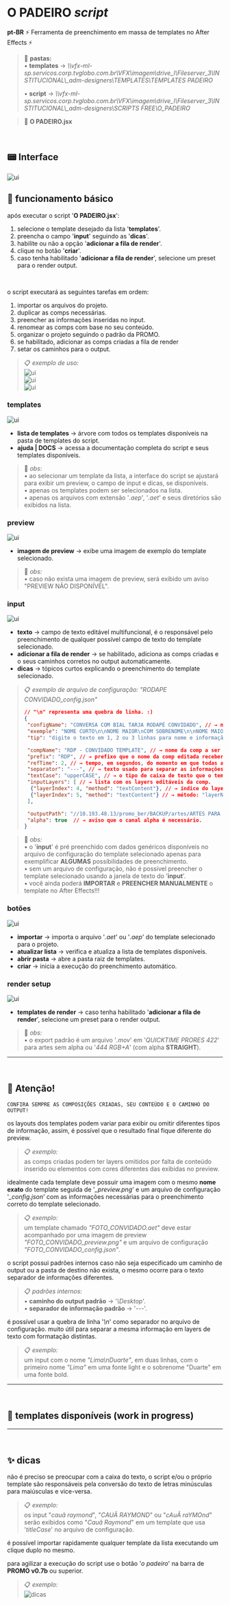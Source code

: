 # O PADEIRO *script*

**pt-BR** ⚡ Ferramenta de preenchimento em massa de templates no After Effects ⚡

> 📂 **pastas:**\
> • **templates** → *\\\\vfx-ml-sp.servicos.corp.tvglobo.com.br\VFX\imagem\drive_l\Fileserver_3\INSTITUCIONAL\\_adm-designers\TEMPLATES\TEMPLATES PADEIRO*
>
> • **script** → *\\\\vfx-ml-sp.servicos.corp.tvglobo.com.br\VFX\imagem\drive_l\Fileserver_3\INSTITUCIONAL\\_adm-designers\SCRIPTS FREE\O_PADEIRO*

> 📑 **O PADEIRO.jsx**

<br/>

## 📟 Interface

![ui](images/o_padeiro_ui.png)

## 📌 funcionamento básico

após executar o script '**O PADEIRO.jsx**':

1. selecione o template desejado da lista '**templates**'.
2. preencha o campo '**input**' seguindo as '**dicas**'.
3. habilite ou não a opção '**adicionar a fila de render**'.
4. clique no botão '**criar**'.
5. caso tenha habilitado '**adicionar a fila de render**', selecione um preset para o render output.

<br/>

o script executará as seguintes tarefas em ordem:

1. importar os arquivos do projeto.
2. duplicar as comps necessárias.
3. preencher as informações inseridas no input.
4. renomear as comps com base no seu conteúdo.
5. organizar o projeto seguindo o padrão da PROMO.
6. se habilitado, adicionar as comps criadas a fila de render
7. setar os caminhos para o output.

> 📋 *exemplo de uso:*\
> ![ui](gifs/ui_1.gif)\
> ![ui](gifs/ui_2.gif)\
> ![ui](gifs/ui_3.gif)

### templates

![ui](images/templates_ui.png)

- **lista de templates** → árvore com todos os templates disponíveis na pasta de templates do script.
- **ajuda | DOCS** → acessa a documentação completa do script e seus templates disponíveis.

> 🚩 *obs:*\
> • ao selecionar um template da lista, a interface do script se ajustará para exibir um preview, o campo de input e dicas, se disponíveis.\
> • apenas os templates podem ser selecionados na lista.\
> • apenas os arquivos com extensão '*.aep*', '*.aet*' e seus diretórios são exibidos na lista.

### preview

![ui](images/preview_ui.png)

- **imagem de preview** → exibe uma imagem de exemplo do template selecionado.

> 🚩 *obs:*\
> • caso não exista uma imagem de preview, será exibido um aviso "PREVIEW NÃO DISPONÍVEL".

### input

![ui](images/input_ui.png)

- **texto** → campo de texto editável multifuncional, é o responsável pelo preenchimento de qualquer possível campo de texto do template selecionado.
- **adicionar a fila de render** → se habilitado, adiciona as comps criadas e o seus caminhos corretos no output automaticamente.
- **dicas** → tópicos curtos explicando o preenchimento do template selecionado.

> 📋 *exemplo de arquivo de configuração:* *"RODAPE CONVIDADO_config.json"*
>
> ```json
> // "\n" representa uma quebra de linha. :)
> {
>  "configName": "CONVERSA COM BIAL TARJA RODAPÉ CONVIDADO", // → nome da configuração.
>  "exemple": "NOME CURTO\n\nNOME MAIOR\nCOM SOBRENOME\n\nNOME MAIOR\nCOM SOBRENOME\n---\nINFORMAÇÃO", // → texto de exemplo do input.
>  "tip": "digite o texto em 1, 2 ou 3 linhas para nome e informação.\n\nuse 1 linha com '---' para separar nome e informação.\n\nuse 1 linha vazia para separar mais de 1 versão do mesmo template selecionado.\n\nuse os controles nos efeitos do layer 'ctrl'.", // → texto com as dicas de preenchimento.
>
>  "compName": "RDP - CONVIDADO TEMPLATE", // → nome da comp a ser editada.
>  "prefix": "RDP", // → prefixo que o nome da comp editada receberá.
>  "refTime": 2, // → tempo, em segundos, do momento em que todas as infos preenchidas estão visíveis na comp.
>  "separator": "---", // → texto usado para separar as informações de tipos diferentes.
>  "textCase": "upperCASE", // → o tipo de caixa de texto que o template deve receber: "upperCASE", "lowerCase" ou "titleCase".
>  "inputLayers": [ // → lista com os layers editáveis da comp.
>   {"layerIndex": 4, "method": "textContent"}, // → índice do layer: 1, 2, 3, etc.
>   {"layerIndex": 5, "method": "textContent"} // → método: "layerName" renomeia o layer ou "textContent" preenche o conteúdo de um layer de texto.
>  ],
>
>  "outputPath": "//10.193.48.13/promo_ber/BACKUP/artes/ARTES PARA EDICAO/CONVERSA COM BIAL/CONVIDADOS", // → caminho padrão do output.
>  "alpha": true  // → aviso que o canal alpha é necessário.
> }
> ```

> 🚩 *obs:*\
> • o '**input**' é pré preenchido com dados genéricos disponíveis no arquivo de configuração do template selecionado apenas para exemplificar **ALGUMAS** possibilidades de preenchimento.\
> • sem um arquivo de configuração, não é possível preencher o template selecionado usando a janela de texto do '**input**'.\
> • você ainda poderá **IMPORTAR** e **PREENCHER MANUALMENTE** o template no After Effects!!!

### botões

![ui](images/botoes_ui.png)

- **importar** → importa o arquivo '*.aet*' ou '*.aep*' do template selecionado para o projeto.
- **atualizar lista** → verifica e atualiza a lista de templates disponíveis.
- **abrir pasta** → abre a pasta raiz de templates.
- **criar** → inicia a execução do preenchimento automático.

### render setup

![ui](images/render_ui.png)

- **templates de render** → caso tenha habilitado '**adicionar a fila de render**', selecione um preset para o render output.

> 🚩 *obs:*\
> • o export padrão é um arquivo '*.mov*' em '*QUICKTIME PRORES 422*' para artes sem alpha ou '*444 RGB+A*' (com alpha **STRAIGHT**).

---

<br/>

## 🚨 Atenção!

`CONFIRA SEMPRE AS COMPOSIÇÕES CRIADAS, SEU CONTEÚDO E O CAMINHO DO OUTPUT!`

os layouts dos templates podem variar para exibir ou omitir diferentes tipos de informação, assim, é possível que o resultado final fique diferente do preview.
> 📋 *exemplo:*\
> as comps criadas podem ter layers omitidos por falta de conteúdo inserido ou elementos com cores diferentes das exibidas no preview.

idealmente cada template deve possuir uma imagem com o mesmo **nome exato** do template seguida de '*_preview.png*' e um arquivo de configuração '*_config.json*' com as informações necessárias para o preenchimento correto do template selecionado.
> 📋 *exemplo:*\
> um template chamado *"FOTO_CONVIDADO.aet"* deve estar acompanhado por uma imagem de preview *"FOTO_CONVIDADO_preview.png"* e um arquivo de configuração *"FOTO_CONVIDADO_config.json"*.

o script possui padrões internos caso não seja especificado um caminho de output ou a pasta de destino não exista, o mesmo ocorre para o texto separador de informações diferentes.

> 📋 *padrões internos:*\
> • **caminho do output padrão** → '*\Desktop*'.\
> • **separador de informação padrão** → '*---*'.

é possível usar a quebra de linha '*\n*' como separador no arquivo de configuração. muito útil para separar a mesma informação em layers de texto com formatação distintas.

> 📋 *exemplo:*\
> um input com o nome *"Lima\nDuarte"*, em duas linhas, com o primeiro nome *"Lima"* em uma fonte light e o sobrenome "Duarte" em uma fonte bold.

---

<br/>

## 🧾 templates disponíveis (work in progress)

---

<br/>

## ✨ dicas

não é preciso se preocupar com a caixa do texto, o script e/ou o próprio template são responsáveis pela conversão do texto de letras minúsculas para maiúsculas e vice-versa.

> 📋 *exemplo:*\
> os input "*cauã raymond*", "*CAUÃ RAYMOND*" ou "*cAuÃ raYMOnd*" serão exibidos como "*Cauã Raymond*" em um template que usa '*titleCase*' no arquivo de configuração.

é possível importar rapidamente qualquer template da lista executando um clique duplo no mesmo.

para agilizar a execução do script use o botão '*o padeiro*' na barra de **PROMO v0.7b** ou superior.

> 📋 *exemplo:*\
> ![dicas](gifs/dica_1.gif)
